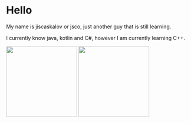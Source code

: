 # Hello
My name is jiscaskalov or jsco, just another guy that is still learning.

I currently know java, kotlin and C#, however I am currently learning C++.

<p><img src="https://github-readme-stats.vercel.app/api?username=jiscaskalov&show_icons=true&theme=transparent&hide_border=true" height="192px">
<img src="https://github-readme-stats.vercel.app/api/top-langs?username=jiscaskalov&theme=transparent&hide_border=true&layout=compact&langs_count=10&hide=css" height="192px"></p>
